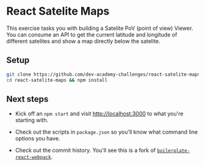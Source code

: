 # React Satelite Maps

This exercise tasks you with building a Satelite PoV (point of view) Viewer. You can consume an API to get the current latitude and longitude of different satelites and show a map directly below the satelite.


## Setup

```sh
git clone https://github.com/dev-academy-challenges/react-satelite-maps.git
cd react-satelite-maps && npm install
```


## Next steps

* Kick off an `npm start` and visit [http://localhost:3000](http://localhost:3000) to what you're starting with.

* Check out the scripts in `package.json` so you'll know what command line options you have.
* Check out the commit history. You'll see this is a fork of [`boilerplate-react-webpack`](https://github.com/dev-academy-challenges/boilerplate-react-webpack).

